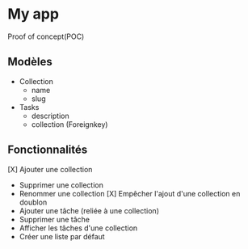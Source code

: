 # My app

Proof of concept(POC)

## Modèles


- Collection
    - name
    - slug
- Tasks
    - description
    - collection (Foreignkey)

## Fonctionnalités
[X] Ajouter une collection
- Supprimer une collection
- Renommer une collection
[X] Empêcher l'ajout d'une collection en doublon 
- Ajouter une tâche (reliée à une collection) 
- Supprimer une tâche 
- Afficher les tâches d'une collection 
- Créer une liste par défaut

